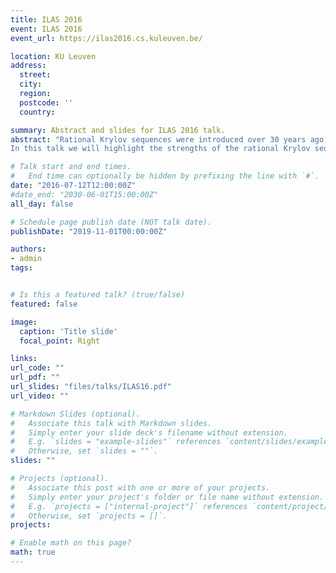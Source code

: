 ```yaml
---
title: ILAS 2016
event: ILAS 2016
event_url: https://ilas2016.cs.kuleuven.be/

location: KU Leuven
address:
  street: 
  city: 
  region: 
  postcode: ''
  country:

summary: Abstract and slides for ILAS 2016 talk.
abstract: "Rational Krylov sequences were introduced over 30 years ago by Ruhe (1984) and have been an active subject of research ever since. As a result, many advances have been made in different areas such as the introduction of extended Krylov sequences by Druskin et al. (1998), the development of a technique for implicitly restarting the rational Krylov sequence by De Samblanx et al. (1997) and, more recently, the computation of rational Krylov subspaces without explicit system solves by Mach et al. (2014). On the theoretical side, Güttel (2013) demonstrated how to optimally select the poles of the rational Krylov sequence and Beckermann et al. (2010) provided a convergence analysis based on methods from potential theory. That rational Krylov sequences have matured, is best indicated by the variety of numerical linear algebra problems they have been used for. This entails the solution of the linear eigenvalue problem, of nonlinear eigenvalue problems by Van Beeumen et al. (2015), of matrix functions by Güttel (2013), of matrix equations by Druskin et al. (2011) and model order reduction by Gugercin et al. (2008).
In this talk we will highlight the strengths of the rational Krylov sequence, present the standard Arnoldi, shift-and-invert Arnoldi and extended Krylov sequences as special cases of a general rational Krylov representation and give our current findings on how all factorizations are connected. Moreover we present a compact factorization scheme of the associated recurrence matrices which could be used for efficiently running implicit restarts."

# Talk start and end times.
#   End time can optionally be hidden by prefixing the line with `#`.
date: "2016-07-12T12:00:00Z"
#date_end: "2030-06-01T15:00:00Z"
all_day: false

# Schedule page publish date (NOT talk date).
publishDate: "2019-11-01T00:00:00Z"

authors:
- admin
tags:


# Is this a featured talk? (true/false)
featured: false

image:
  caption: 'Title slide'
  focal_point: Right

links:
url_code: ""
url_pdf: ""
url_slides: "files/talks/ILAS16.pdf"
url_video: ""

# Markdown Slides (optional).
#   Associate this talk with Markdown slides.
#   Simply enter your slide deck's filename without extension.
#   E.g. `slides = "example-slides"` references `content/slides/example-slides.md`.
#   Otherwise, set `slides = ""`.
slides: ""

# Projects (optional).
#   Associate this post with one or more of your projects.
#   Simply enter your project's folder or file name without extension.
#   E.g. `projects = ["internal-project"]` references `content/project/deep-learning/index.md`.
#   Otherwise, set `projects = []`.
projects:

# Enable math on this page?
math: true
---
```

